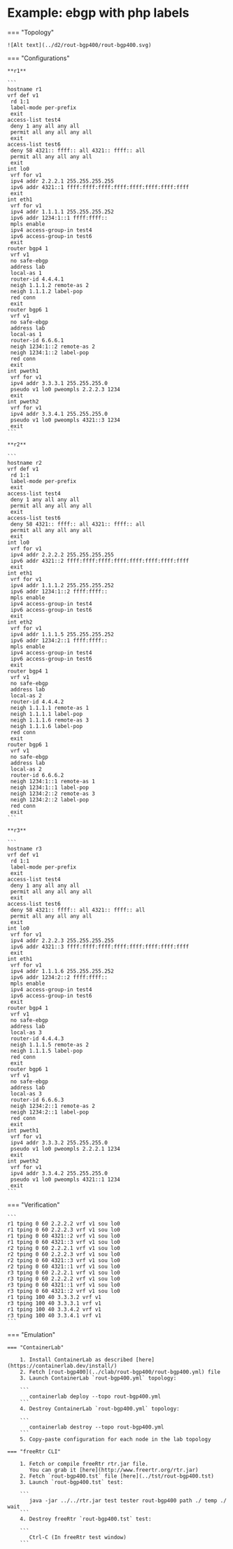 # Example: ebgp with php labels

=== "Topology"

    ![Alt text](../d2/rout-bgp400/rout-bgp400.svg)

=== "Configurations"

    **r1**

    ```
    hostname r1
    vrf def v1
     rd 1:1
     label-mode per-prefix
     exit
    access-list test4
     deny 1 any all any all
     permit all any all any all
     exit
    access-list test6
     deny 58 4321:: ffff:: all 4321:: ffff:: all
     permit all any all any all
     exit
    int lo0
     vrf for v1
     ipv4 addr 2.2.2.1 255.255.255.255
     ipv6 addr 4321::1 ffff:ffff:ffff:ffff:ffff:ffff:ffff:ffff
     exit
    int eth1
     vrf for v1
     ipv4 addr 1.1.1.1 255.255.255.252
     ipv6 addr 1234:1::1 ffff:ffff::
     mpls enable
     ipv4 access-group-in test4
     ipv6 access-group-in test6
     exit
    router bgp4 1
     vrf v1
     no safe-ebgp
     address lab
     local-as 1
     router-id 4.4.4.1
     neigh 1.1.1.2 remote-as 2
     neigh 1.1.1.2 label-pop
     red conn
     exit
    router bgp6 1
     vrf v1
     no safe-ebgp
     address lab
     local-as 1
     router-id 6.6.6.1
     neigh 1234:1::2 remote-as 2
     neigh 1234:1::2 label-pop
     red conn
     exit
    int pweth1
     vrf for v1
     ipv4 addr 3.3.3.1 255.255.255.0
     pseudo v1 lo0 pweompls 2.2.2.3 1234
     exit
    int pweth2
     vrf for v1
     ipv4 addr 3.3.4.1 255.255.255.0
     pseudo v1 lo0 pweompls 4321::3 1234
     exit
    ```

    **r2**

    ```
    hostname r2
    vrf def v1
     rd 1:1
     label-mode per-prefix
     exit
    access-list test4
     deny 1 any all any all
     permit all any all any all
     exit
    access-list test6
     deny 58 4321:: ffff:: all 4321:: ffff:: all
     permit all any all any all
     exit
    int lo0
     vrf for v1
     ipv4 addr 2.2.2.2 255.255.255.255
     ipv6 addr 4321::2 ffff:ffff:ffff:ffff:ffff:ffff:ffff:ffff
     exit
    int eth1
     vrf for v1
     ipv4 addr 1.1.1.2 255.255.255.252
     ipv6 addr 1234:1::2 ffff:ffff::
     mpls enable
     ipv4 access-group-in test4
     ipv6 access-group-in test6
     exit
    int eth2
     vrf for v1
     ipv4 addr 1.1.1.5 255.255.255.252
     ipv6 addr 1234:2::1 ffff:ffff::
     mpls enable
     ipv4 access-group-in test4
     ipv6 access-group-in test6
     exit
    router bgp4 1
     vrf v1
     no safe-ebgp
     address lab
     local-as 2
     router-id 4.4.4.2
     neigh 1.1.1.1 remote-as 1
     neigh 1.1.1.1 label-pop
     neigh 1.1.1.6 remote-as 3
     neigh 1.1.1.6 label-pop
     red conn
     exit
    router bgp6 1
     vrf v1
     no safe-ebgp
     address lab
     local-as 2
     router-id 6.6.6.2
     neigh 1234:1::1 remote-as 1
     neigh 1234:1::1 label-pop
     neigh 1234:2::2 remote-as 3
     neigh 1234:2::2 label-pop
     red conn
     exit
    ```

    **r3**

    ```
    hostname r3
    vrf def v1
     rd 1:1
     label-mode per-prefix
     exit
    access-list test4
     deny 1 any all any all
     permit all any all any all
     exit
    access-list test6
     deny 58 4321:: ffff:: all 4321:: ffff:: all
     permit all any all any all
     exit
    int lo0
     vrf for v1
     ipv4 addr 2.2.2.3 255.255.255.255
     ipv6 addr 4321::3 ffff:ffff:ffff:ffff:ffff:ffff:ffff:ffff
     exit
    int eth1
     vrf for v1
     ipv4 addr 1.1.1.6 255.255.255.252
     ipv6 addr 1234:2::2 ffff:ffff::
     mpls enable
     ipv4 access-group-in test4
     ipv6 access-group-in test6
     exit
    router bgp4 1
     vrf v1
     no safe-ebgp
     address lab
     local-as 3
     router-id 4.4.4.3
     neigh 1.1.1.5 remote-as 2
     neigh 1.1.1.5 label-pop
     red conn
     exit
    router bgp6 1
     vrf v1
     no safe-ebgp
     address lab
     local-as 3
     router-id 6.6.6.3
     neigh 1234:2::1 remote-as 2
     neigh 1234:2::1 label-pop
     red conn
     exit
    int pweth1
     vrf for v1
     ipv4 addr 3.3.3.2 255.255.255.0
     pseudo v1 lo0 pweompls 2.2.2.1 1234
     exit
    int pweth2
     vrf for v1
     ipv4 addr 3.3.4.2 255.255.255.0
     pseudo v1 lo0 pweompls 4321::1 1234
     exit
    ```

=== "Verification"

    ```
    r1 tping 0 60 2.2.2.2 vrf v1 sou lo0
    r1 tping 0 60 2.2.2.3 vrf v1 sou lo0
    r1 tping 0 60 4321::2 vrf v1 sou lo0
    r1 tping 0 60 4321::3 vrf v1 sou lo0
    r2 tping 0 60 2.2.2.1 vrf v1 sou lo0
    r2 tping 0 60 2.2.2.3 vrf v1 sou lo0
    r2 tping 0 60 4321::3 vrf v1 sou lo0
    r2 tping 0 60 4321::1 vrf v1 sou lo0
    r3 tping 0 60 2.2.2.1 vrf v1 sou lo0
    r3 tping 0 60 2.2.2.2 vrf v1 sou lo0
    r3 tping 0 60 4321::1 vrf v1 sou lo0
    r3 tping 0 60 4321::2 vrf v1 sou lo0
    r1 tping 100 40 3.3.3.2 vrf v1
    r3 tping 100 40 3.3.3.1 vrf v1
    r1 tping 100 40 3.3.4.2 vrf v1
    r3 tping 100 40 3.3.4.1 vrf v1
    ```

=== "Emulation"

    === "ContainerLab"

        1. Install ContainerLab as described [here](https://containerlab.dev/install/)  
        2. Fetch [rout-bgp400](../clab/rout-bgp400/rout-bgp400.yml) file  
        3. Launch ContainerLab `rout-bgp400.yml` topology:  

        ```
           containerlab deploy --topo rout-bgp400.yml  
        ```
        4. Destroy ContainerLab `rout-bgp400.yml` topology:  

        ```
           containerlab destroy --topo rout-bgp400.yml  
        ```
        5. Copy-paste configuration for each node in the lab topology

    === "freeRtr CLI"

        1. Fetch or compile freeRtr rtr.jar file.  
           You can grab it [here](http://www.freertr.org/rtr.jar)  
        2. Fetch `rout-bgp400.tst` file [here](../tst/rout-bgp400.tst)  
        3. Launch `rout-bgp400.tst` test:  

        ```
           java -jar ../../rtr.jar test tester rout-bgp400 path ./ temp ./ wait
        ```
        4. Destroy freeRtr `rout-bgp400.tst` test:  

        ```
           Ctrl-C (In freeRtr test window)
        ```

